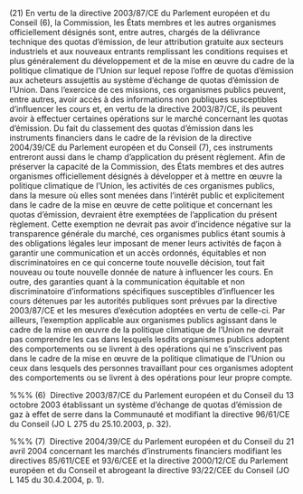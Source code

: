 (21) En vertu de la directive 2003/87/CE du Parlement européen et du Conseil (6), la Commission, les États membres et les autres organismes officiellement désignés sont, entre autres, chargés de la délivrance technique des quotas d’émission, de leur attribution gratuite aux secteurs industriels et aux nouveaux entrants remplissant les conditions requises et plus généralement du développement et de la mise en œuvre du cadre de la politique climatique de l’Union sur lequel repose l’offre de quotas d’émission aux acheteurs assujettis au système d’échange de quotas d’émission de l’Union. Dans l’exercice de ces missions, ces organismes publics peuvent, entre autres, avoir accès à des informations non publiques susceptibles d’influencer les cours et, en vertu de la directive 2003/87/CE, ils peuvent avoir à effectuer certaines opérations sur le marché concernant les quotas d’émission. Du fait du classement des quotas d’émission dans les instruments financiers dans le cadre de la révision de la directive 2004/39/CE du Parlement européen et du Conseil (7), ces instruments entreront aussi dans le champ d’application du présent règlement. Afin de préserver la capacité de la Commission, des États membres et des autres organismes officiellement désignés à développer et à mettre en œuvre la politique climatique de l’Union, les activités de ces organismes publics, dans la mesure où elles sont menées dans l’intérêt public et explicitement dans le cadre de la mise en œuvre de cette politique et concernant les quotas d’émission, devraient être exemptées de l’application du présent règlement. Cette exemption ne devrait pas avoir d’incidence négative sur la transparence générale du marché, ces organismes publics étant soumis à des obligations légales leur imposant de mener leurs activités de façon à garantir une communication et un accès ordonnés, équitables et non discriminatoires en ce qui concerne toute nouvelle décision, tout fait nouveau ou toute nouvelle donnée de nature à influencer les cours. En outre, des garanties quant à la communication équitable et non discriminatoire d’informations spécifiques susceptibles d’influencer les cours détenues par les autorités publiques sont prévues par la directive 2003/87/CE et les mesures d’exécution adoptées en vertu de celle-ci. Par ailleurs, l’exemption applicable aux organismes publics agissant dans le cadre de la mise en œuvre de la politique climatique de l’Union ne devrait pas comprendre les cas dans lesquels lesdits organismes publics adoptent des comportements ou se livrent à des opérations qui ne s’inscrivent pas dans le cadre de la mise en œuvre de la politique climatique de l’Union ou ceux dans lesquels des personnes travaillant pour ces organismes adoptent des comportements ou se livrent à des opérations pour leur propre compte.

%%% (6)  Directive 2003/87/CE du Parlement européen et du Conseil du 13 octobre 2003 établissant un système d’échange de quotas d’émission de gaz à effet de serre dans la Communauté et modifiant la directive 96/61/CE du Conseil (JO L 275 du 25.10.2003, p. 32).

%%% (7)  Directive 2004/39/CE du Parlement européen et du Conseil du 21 avril 2004 concernant les marchés d’instruments financiers modifiant les directives 85/611/CEE et 93/6/CEE et la directive 2000/12/CE du Parlement européen et du Conseil et abrogeant la directive 93/22/CEE du Conseil (JO L 145 du 30.4.2004, p. 1).